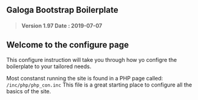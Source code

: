## Galoga Bootstrap Boilerplate
> #### Version 1.97 Date : 2019-07-07

## Welcome to the configure page
This configure instruction will take you through how yo configre the boilerplate to your tailored needs.

Most constanst running the site is found in a PHP page called:
<code>/inc/php/php_con.inc</code>
This file is a great starting place to configure all the basics of the site.

